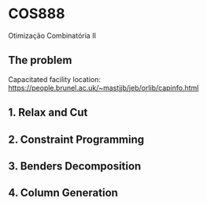 # COS888

Otimização Combinatória II

## The problem

Capacitated facility location: https://people.brunel.ac.uk/~mastjjb/jeb/orlib/capinfo.html

## 1. Relax and Cut

## 2. Constraint Programming

## 3. Benders Decomposition

## 4. Column Generation
